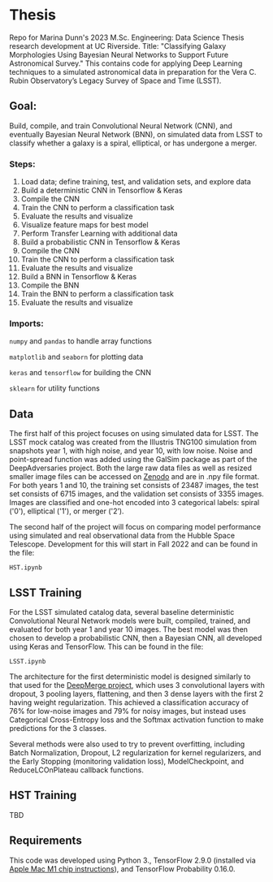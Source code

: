 # Thesis
Repo for Marina Dunn's 2023 M.Sc. Engineering: Data Science Thesis research development at UC Riverside. Title: "Classifying Galaxy Morphologies Using Bayesian Neural Networks to Support Future Astronomical Survey." This contains code for applying Deep Learning techniques to a simulated astronomical data in preparation for the Vera C. Rubin Observatory’s Legacy Survey of Space and Time (LSST). 

## Goal: 
Build, compile, and train Convolutional Neural Network (CNN), and eventually Bayesian Neural Network (BNN), on simulated data from LSST to classify whether a galaxy is a spiral, elliptical, or has undergone a merger. 

### Steps:
1. Load data; define training, test, and validation sets, and explore data
2. Build a deterministic CNN in Tensorflow & Keras
3. Compile the CNN
4. Train the CNN to perform a classification task
5. Evaluate the results and visualize
6. Visualize feature maps for best model
7. Perform Transfer Learning with additional data
8. Build a probabilistic CNN in Tensorflow & Keras
9. Compile the CNN
10. Train the CNN to perform a classification task
11. Evaluate the results and visualize
12. Build a BNN in Tensorflow & Keras
13. Compile the BNN
14. Train the BNN to perform a classification task
15. Evaluate the results and visualize

### Imports:
`numpy` and `pandas` to handle array functions

`matplotlib` and `seaborn` for plotting data

`keras` and `tensorflow` for building the CNN

`sklearn` for utility functions

## Data
The first half of this project focuses on using simulated data for LSST. The LSST mock catalog was created from the Illustris TNG100 simulation from snapshots year 1, with high noise, and year 10, with low noise. Noise and point-spread function was added using the GalSim package as part of the DeepAdversaries project. Both the large raw data files as well as resized smaller image files can be accessed on [Zenodo](https://zenodo.org/record/5514180#.Ymb3zi-B2L2) and are in .npy file format. For both years 1 and 10, the training set consists of 23487 images, the test set consists of 6715 images, and the validation set consists of 3355 images. Images are classified and one-hot encoded into 3 categorical labels: spiral ('0'), elliptical ('1'), or merger ('2’).

The second half of the project will focus on comparing model performance using simulated and real observational data from the Hubble Space Telescope. Development for this will start in Fall 2022 and can be found in the file:

`HST.ipynb`

## LSST Training
For the LSST simulated catalog data, several baseline deterministic Convolutional Neural Network models were built, compiled, trained, and evaluated for both year 1 and year 10 images. The best model was then chosen to develop a probabilistic CNN, then a Bayesian CNN, all developed using Keras and TensorFlow. This can be found in the file:

`LSST.ipynb`

The architecture for the first deterministic model is designed similarly to that used for the [DeepMerge project](https://github.com/AleksCipri/deepmerge-public), which uses 3 convolutional layers with dropout, 3 pooling layers, flattening, and then 3 dense layers with the first 2 having weight regularization. This achieved a classification accuracy of 76% for low-noise images and 79% for noisy images, but instead uses Categorical Cross-Entropy loss and the Softmax activation function to make predictions for the 3 classes. 

Several methods were also used to try to prevent overfitting, including Batch Normalization, Dropout, L2 regularization for kernel regularizers, and the Early Stopping (monitoring validation loss), ModelCheckpoint, and ReduceLCOnPlateau callback functions.

## HST Training
TBD

## Requirements
This code was developed using Python 3., TensorFlow 2.9.0 (installed via [Apple Mac M1 chip instructions](https://developer.apple.com/metal/tensorflow-plugin/)), and TensorFlow Probability 0.16.0.
